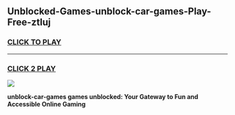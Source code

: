 
## Unblocked-Games-unblock-car-games-Play-Free-ztluj
<h3>
<a href="https://premium76.site?title=unblock-car-games&ref=21A">CLICK TO PLAY</a></h3>
<hr>

<h3>
<a href="https://premium76.site?title=unblock-car-games&ref=21A">CLICK 2 PLAY</a>
  
</h3>

<a href="https://premium76.site?title=unblock-car-games&ref=21A"><img src="https://clearcache.store/games.png"></a>


**unblock-car-games games unblocked: Your Gateway to Fun and Accessible Online Gaming**
